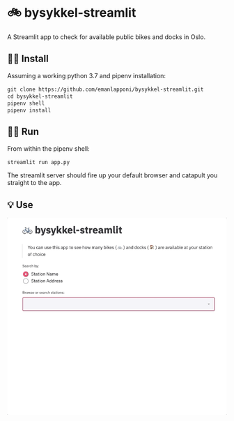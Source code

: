 # 🚲 bysykkel-streamlit

A Streamlit app to check for available public bikes and docks in Oslo.

## 👷‍♂ Install

Assuming a working python 3.7 and pipenv installation:

```
git clone https://github.com/emanlapponi/bysykkel-streamlit.git
cd bysykkel-streamlit
pipenv shell
pipenv install
```

## 🏃‍♂ Run

From within the pipenv shell:

```bash
streamlit run app.py
```

The streamlit server should fire up your default browser and catapult you straight to the app.

## 💡 Use


![](bysykkel-demo.gif)

